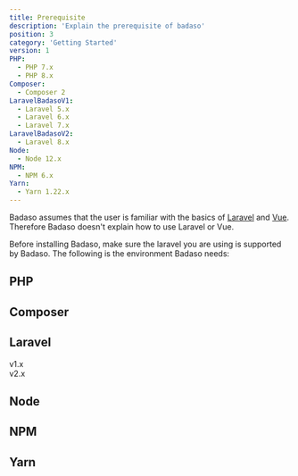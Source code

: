 ```yaml
---
title: Prerequisite
description: 'Explain the prerequisite of badaso'
position: 3
category: 'Getting Started'
version: 1
PHP:
  - PHP 7.x
  - PHP 8.x
Composer:
  - Composer 2
LaravelBadasoV1:
  - Laravel 5.x
  - Laravel 6.x
  - Laravel 7.x
LaravelBadasoV2:
  - Laravel 8.x
Node:
  - Node 12.x
NPM:
  - NPM 6.x
Yarn:
  - Yarn 1.22.x
---
```


<alert>
Badaso assumes that the user is familiar with the basics of <a target="_blank" href="https://laravel.com/docs/5.8">Laravel</a> and <a href="https://vuejs.org/v2/guide/" target="_blank">Vue</a>. Therefore Badaso doesn't explain how to use Laravel or Vue.
</alert>

Before installing Badaso, make sure the laravel you are using is supported by Badaso. The following is the environment Badaso needs:

## PHP

<list :items="PHP"></list>

## Composer

<list :items="Composer"></list>

## Laravel

<badge>v1.x</badge>
<list :items="LaravelBadasoV1"></list>
<br/>
<badge>v2.x</badge>
<list :items="LaravelBadasoV2"></list>

## Node

<list :items="Node"></list>

## NPM

<list :items="NPM"></list>

## Yarn

<list :items="Yarn"></list>